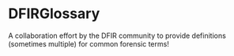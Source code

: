 # DFIRGlossary
A collaboration effort by the DFIR community to provide definitions (sometimes multiple) for common forensic terms!
